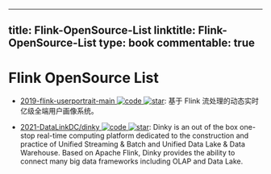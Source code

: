 
---
title: Flink-OpenSource-List
linktitle: Flink-OpenSource-List
type: book
commentable: true
---

# Flink OpenSource List

- [2019-flink-userportrait-main ![code](https://ng-tech.icu/assets/code.svg) ![star](https://img.shields.io/github/stars/gingerredjade/flink-userportrait-main)](https://github.com/gingerredjade/flink-userportrait-main): 基于 Flink 流处理的动态实时亿级全端用户画像系统。

- [2021-DataLinkDC/dinky ![code](https://ng-tech.icu/assets/code.svg) ![star](https://img.shields.io/github/stars/DataLinkDC/dinky)](https://github.com/DataLinkDC/dinky): Dinky is an out of the box one-stop real-time computing platform dedicated to the construction and practice of Unified Streaming & Batch and Unified Data Lake & Data Warehouse. Based on Apache Flink, Dinky provides the ability to connect many big data frameworks including OLAP and Data Lake.

    